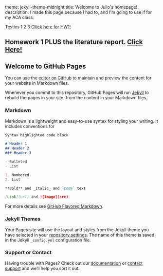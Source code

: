 theme: jekyll-theme-midnight
title: Welcome to Julio's homepage!
description: I made this page because I had to, and I'm going to use if for my ACA class.

Testies 1 2 3
<a href="Homework 1.docx">Cllick here for HW1!</a>

## Homework 1 PLUS the literature report. <a href="Homework 1.docx">Click Here!</a>

## Welcome to GitHub Pages

You can use the [editor on GitHub](https://github.com/mrsotoJulio/pthree/edit/master/README.md) to maintain and preview the content for your website in Markdown files.

Whenever you commit to this repository, GitHub Pages will run [Jekyll](https://jekyllrb.com/) to rebuild the pages in your site, from the content in your Markdown files.

### Markdown

Markdown is a lightweight and easy-to-use syntax for styling your writing. It includes conventions for

```markdown
Syntax highlighted code block

# Header 1
## Header 2
### Header 3

- Bulleted
- List

1. Numbered
2. List

**Bold** and _Italic_ and `Code` text

[Link](url) and ![Image](src)
```

For more details see [GitHub Flavored Markdown](https://guides.github.com/features/mastering-markdown/).

### Jekyll Themes

Your Pages site will use the layout and styles from the Jekyll theme you have selected in your [repository settings](https://github.com/mrsotoJulio/pthree/settings). The name of this theme is saved in the Jekyll `_config.yml` configuration file.

### Support or Contact

Having trouble with Pages? Check out our [documentation](https://help.github.com/categories/github-pages-basics/) or [contact support](https://github.com/contact) and we’ll help you sort it out.
